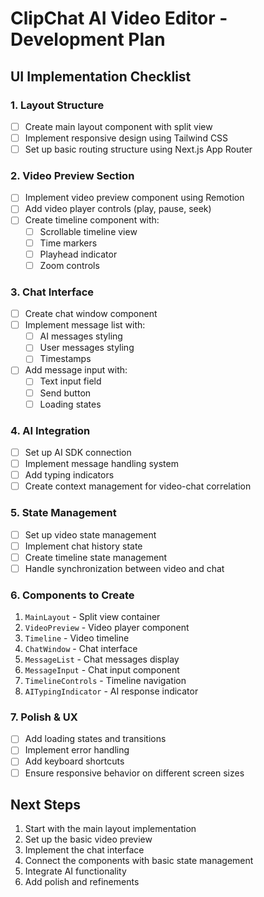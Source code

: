 # ClipChat AI Video Editor - Development Plan

## UI Implementation Checklist

### 1. Layout Structure
- [ ] Create main layout component with split view
- [ ] Implement responsive design using Tailwind CSS
- [ ] Set up basic routing structure using Next.js App Router

### 2. Video Preview Section
- [ ] Implement video preview component using Remotion
- [ ] Add video player controls (play, pause, seek)
- [ ] Create timeline component with:
  - [ ] Scrollable timeline view
  - [ ] Time markers
  - [ ] Playhead indicator
  - [ ] Zoom controls

### 3. Chat Interface
- [ ] Create chat window component
- [ ] Implement message list with:
  - [ ] AI messages styling
  - [ ] User messages styling
  - [ ] Timestamps
- [ ] Add message input with:
  - [ ] Text input field
  - [ ] Send button
  - [ ] Loading states

### 4. AI Integration
- [ ] Set up AI SDK connection
- [ ] Implement message handling system
- [ ] Add typing indicators
- [ ] Create context management for video-chat correlation

### 5. State Management
- [ ] Set up video state management
- [ ] Implement chat history state
- [ ] Create timeline state management
- [ ] Handle synchronization between video and chat

### 6. Components to Create
1. `MainLayout` - Split view container
2. `VideoPreview` - Video player component
3. `Timeline` - Video timeline
4. `ChatWindow` - Chat interface
5. `MessageList` - Chat messages display
6. `MessageInput` - Chat input component
7. `TimelineControls` - Timeline navigation
8. `AITypingIndicator` - AI response indicator

### 7. Polish & UX
- [ ] Add loading states and transitions
- [ ] Implement error handling
- [ ] Add keyboard shortcuts
- [ ] Ensure responsive behavior on different screen sizes

## Next Steps
1. Start with the main layout implementation
2. Set up the basic video preview
3. Implement the chat interface
4. Connect the components with basic state management
5. Integrate AI functionality
6. Add polish and refinements
